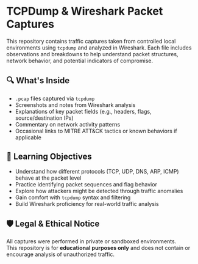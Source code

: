 # TCPDump & Wireshark Packet Captures

This repository contains traffic captures taken from controlled local environments using `tcpdump` and analyzed in Wireshark. Each file includes observations and breakdowns to help understand packet structures, network behavior, and potential indicators of compromise.

## 🔍 What's Inside

- `.pcap` files captured via `tcpdump`
- Screenshots and notes from Wireshark analysis
- Explanations of key packet fields (e.g., headers, flags, source/destination IPs)
- Commentary on network activity patterns
- Occasional links to MITRE ATT&CK tactics or known behaviors if applicable

## 🧠 Learning Objectives

- Understand how different protocols (TCP, UDP, DNS, ARP, ICMP) behave at the packet level
- Practice identifying packet sequences and flag behavior
- Explore how attackers might be detected through traffic anomalies
- Gain comfort with `tcpdump` syntax and filtering
- Build Wireshark proficiency for real-world traffic analysis

## 🛡️ Legal & Ethical Notice

All captures were performed in private or sandboxed environments.  
This repository is for **educational purposes only** and does not contain or encourage analysis of unauthorized traffic.
